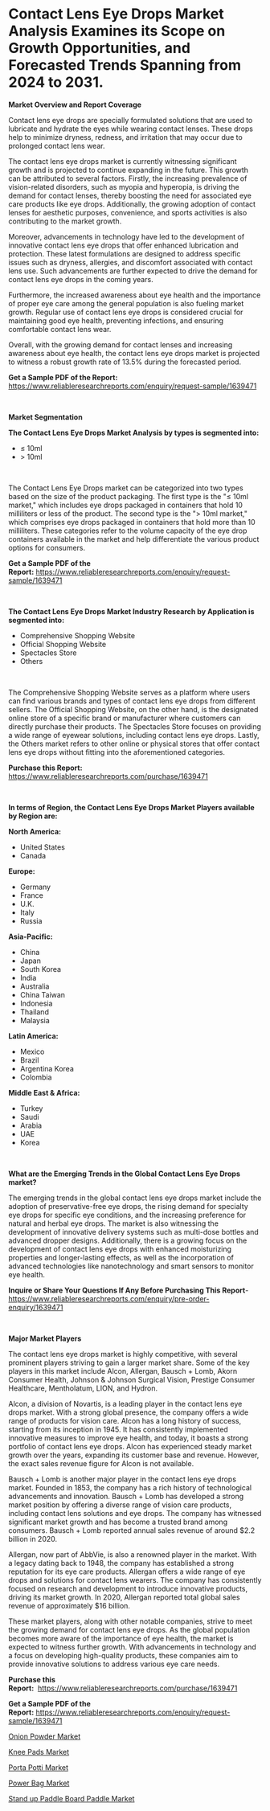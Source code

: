<p><h1>Contact Lens Eye Drops Market Analysis Examines its Scope on Growth Opportunities, and Forecasted Trends Spanning from 2024 to 2031.</h1></p><p><strong>Market Overview and Report Coverage</strong></p>
<p><p>Contact lens eye drops are specially formulated solutions that are used to lubricate and hydrate the eyes while wearing contact lenses. These drops help to minimize dryness, redness, and irritation that may occur due to prolonged contact lens wear.</p><p>The contact lens eye drops market is currently witnessing significant growth and is projected to continue expanding in the future. This growth can be attributed to several factors. Firstly, the increasing prevalence of vision-related disorders, such as myopia and hyperopia, is driving the demand for contact lenses, thereby boosting the need for associated eye care products like eye drops. Additionally, the growing adoption of contact lenses for aesthetic purposes, convenience, and sports activities is also contributing to the market growth.</p><p>Moreover, advancements in technology have led to the development of innovative contact lens eye drops that offer enhanced lubrication and protection. These latest formulations are designed to address specific issues such as dryness, allergies, and discomfort associated with contact lens use. Such advancements are further expected to drive the demand for contact lens eye drops in the coming years.</p><p>Furthermore, the increased awareness about eye health and the importance of proper eye care among the general population is also fueling market growth. Regular use of contact lens eye drops is considered crucial for maintaining good eye health, preventing infections, and ensuring comfortable contact lens wear.</p><p>Overall, with the growing demand for contact lenses and increasing awareness about eye health, the contact lens eye drops market is projected to witness a robust growth rate of 13.5% during the forecasted period.</p></p>
<p><strong>Get a Sample PDF of the Report:</strong> <a href="https://www.reliableresearchreports.com/enquiry/request-sample/1639471">https://www.reliableresearchreports.com/enquiry/request-sample/1639471</a></p>
<p>&nbsp;</p>
<p><strong>Market Segmentation</strong></p>
<p><strong>The Contact Lens Eye Drops Market Analysis by types is segmented into:</strong></p>
<p><ul><li>≤ 10ml</li><li>> 10ml</li></ul></p>
<p>&nbsp;</p>
<p><p>The Contact Lens Eye Drops market can be categorized into two types based on the size of the product packaging. The first type is the "≤ 10ml market," which includes eye drops packaged in containers that hold 10 milliliters or less of the product. The second type is the "> 10ml market," which comprises eye drops packaged in containers that hold more than 10 milliliters. These categories refer to the volume capacity of the eye drop containers available in the market and help differentiate the various product options for consumers.</p></p>
<p><strong>Get a Sample PDF of the Report:</strong>&nbsp;<a href="https://www.reliableresearchreports.com/enquiry/request-sample/1639471">https://www.reliableresearchreports.com/enquiry/request-sample/1639471</a></p>
<p>&nbsp;</p>
<p><strong>The Contact Lens Eye Drops Market Industry Research by Application is segmented into:</strong></p>
<p><ul><li>Comprehensive Shopping Website</li><li>Official Shopping Website</li><li>Spectacles Store</li><li>Others</li></ul></p>
<p>&nbsp;</p>
<p><p>The Comprehensive Shopping Website serves as a platform where users can find various brands and types of contact lens eye drops from different sellers. The Official Shopping Website, on the other hand, is the designated online store of a specific brand or manufacturer where customers can directly purchase their products. The Spectacles Store focuses on providing a wide range of eyewear solutions, including contact lens eye drops. Lastly, the Others market refers to other online or physical stores that offer contact lens eye drops without fitting into the aforementioned categories.</p></p>
<p><strong>Purchase this Report:</strong>&nbsp; <a href="https://www.reliableresearchreports.com/purchase/1639471">https://www.reliableresearchreports.com/purchase/1639471</a></p>
<p>&nbsp;</p>
<p><strong>In terms of Region, the Contact Lens Eye Drops Market Players available by Region are:</strong></p>
<p>
    <p> <strong> North America: </strong>
        <ul>
            <li>United States</li>
            <li>Canada</li>
        </ul>
        </p> 
    <p> <strong> Europe: </strong>
        <ul>
            <li>Germany</li>
            <li>France</li>
            <li>U.K.</li>
            <li>Italy</li>
            <li>Russia</li>
        </ul>
        </p> 
    <p> <strong> Asia-Pacific: </strong>
        <ul>
            <li>China</li>
            <li>Japan</li>
            <li>South Korea</li>
            <li>India</li>
            <li>Australia</li>
            <li>China Taiwan</li>
            <li>Indonesia</li>
            <li>Thailand</li>
            <li>Malaysia</li>
        </ul>
        </p> 
    <p> <strong> Latin America: </strong>
        <ul>
            <li>Mexico</li>
            <li>Brazil</li>
            <li>Argentina Korea</li>
            <li>Colombia</li>
        </ul>
        </p> 
    <p> <strong> Middle East & Africa: </strong>
        <ul>
            <li>Turkey</li>
            <li>Saudi</li>
            <li>Arabia</li>
            <li>UAE</li>
            <li>Korea</li>
        </ul>
    </p>
    </p>
<p>&nbsp;</p>
<p><strong>What are the Emerging Trends in the Global Contact Lens Eye Drops market?</strong></p>
<p><p>The emerging trends in the global contact lens eye drops market include the adoption of preservative-free eye drops, the rising demand for specialty eye drops for specific eye conditions, and the increasing preference for natural and herbal eye drops. The market is also witnessing the development of innovative delivery systems such as multi-dose bottles and advanced dropper designs. Additionally, there is a growing focus on the development of contact lens eye drops with enhanced moisturizing properties and longer-lasting effects, as well as the incorporation of advanced technologies like nanotechnology and smart sensors to monitor eye health.</p></p>
<p><strong>Inquire or Share Your Questions If Any Before Purchasing This Report</strong>- <a href="https://www.reliableresearchreports.com/enquiry/pre-order-enquiry/1639471">https://www.reliableresearchreports.com/enquiry/pre-order-enquiry/1639471</a></p>
<p>&nbsp;</p>
<p><strong>Major Market Players</strong></p>
<p><p>The contact lens eye drops market is highly competitive, with several prominent players striving to gain a larger market share. Some of the key players in this market include Alcon, Allergan, Bausch + Lomb, Akorn Consumer Health, Johnson & Johnson Surgical Vision, Prestige Consumer Healthcare, Mentholatum, LION, and Hydron.</p><p>Alcon, a division of Novartis, is a leading player in the contact lens eye drops market. With a strong global presence, the company offers a wide range of products for vision care. Alcon has a long history of success, starting from its inception in 1945. It has consistently implemented innovative measures to improve eye health, and today, it boasts a strong portfolio of contact lens eye drops. Alcon has experienced steady market growth over the years, expanding its customer base and revenue. However, the exact sales revenue figure for Alcon is not available.</p><p>Bausch + Lomb is another major player in the contact lens eye drops market. Founded in 1853, the company has a rich history of technological advancements and innovation. Bausch + Lomb has developed a strong market position by offering a diverse range of vision care products, including contact lens solutions and eye drops. The company has witnessed significant market growth and has become a trusted brand among consumers. Bausch + Lomb reported annual sales revenue of around $2.2 billion in 2020.</p><p>Allergan, now part of AbbVie, is also a renowned player in the market. With a legacy dating back to 1948, the company has established a strong reputation for its eye care products. Allergan offers a wide range of eye drops and solutions for contact lens wearers. The company has consistently focused on research and development to introduce innovative products, driving its market growth. In 2020, Allergan reported total global sales revenue of approximately $16 billion.</p><p>These market players, along with other notable companies, strive to meet the growing demand for contact lens eye drops. As the global population becomes more aware of the importance of eye health, the market is expected to witness further growth. With advancements in technology and a focus on developing high-quality products, these companies aim to provide innovative solutions to address various eye care needs.</p></p>
<p><strong>Purchase this Report:</strong>&nbsp;&nbsp;<a href="https://www.reliableresearchreports.com/purchase/1639471">https://www.reliableresearchreports.com/purchase/1639471</a></p>
<p></p>
<p><strong>Get a Sample PDF of the Report:</strong>&nbsp;<a href="https://www.reliableresearchreports.com/enquiry/request-sample/1639471">https://www.reliableresearchreports.com/enquiry/request-sample/1639471</a></p>
<p><p><a href="https://github.com/nathandecarvalho/Market-Research-Report-List-1/blob/main/onion-powder-market.md">Onion Powder Market</a></p><p><a href="https://github.com/mauripalmi/Market-Research-Report-List-1/blob/main/knee-pads-market.md">Knee Pads Market</a></p><p><a href="https://github.com/julyju69/Market-Research-Report-List-1/blob/main/porta-potti-market.md">Porta Potti Market</a></p><p><a href="https://github.com/markusgodoy/Market-Research-Report-List-1/blob/main/power-bag-market.md">Power Bag Market</a></p><p><a href="https://github.com/joannesouthgate/Market-Research-Report-List-1/blob/main/stand-up-paddle-board-paddle-market.md">Stand up Paddle Board Paddle Market</a></p></p>